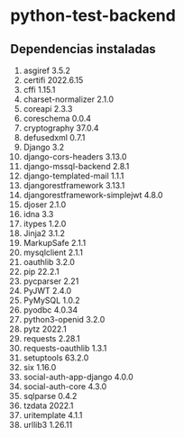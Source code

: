 # python-test-backend

## Dependencias instaladas

1. asgiref                       3.5.2
2. certifi                       2022.6.15
3. cffi                          1.15.1
4. charset-normalizer            2.1.0
5. coreapi                       2.3.3
6. coreschema                    0.0.4
7. cryptography                  37.0.4
8. defusedxml                    0.7.1
9. Django                        3.2
10. django-cors-headers           3.13.0
11. django-mssql-backend          2.8.1
12. django-templated-mail         1.1.1
13. djangorestframework           3.13.1
14. djangorestframework-simplejwt 4.8.0
15. djoser                        2.1.0
16. idna                          3.3
17. itypes                        1.2.0
18. Jinja2                        3.1.2
19. MarkupSafe                    2.1.1
19. mysqlclient                   2.1.1
20. oauthlib                      3.2.0
21. pip                           22.2.1
22. pycparser                     2.21
23. PyJWT                         2.4.0
24. PyMySQL                       1.0.2
25. pyodbc                        4.0.34
26. python3-openid                3.2.0
27. pytz                          2022.1
27. requests                      2.28.1
28. requests-oauthlib             1.3.1
29. setuptools                    63.2.0
30. six                           1.16.0
31. social-auth-app-django        4.0.0
32. social-auth-core              4.3.0
33. sqlparse                      0.4.2
34. tzdata                        2022.1
35. uritemplate                   4.1.1
36. urllib3                       1.26.11